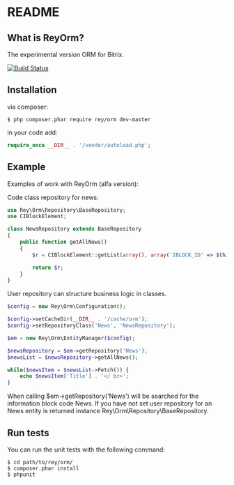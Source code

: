 README
======

What is ReyOrm?
-----------------

The experimental version ORM for Bitrix.

[![Build Status](https://travis-ci.org/Olegator8800/ReyOrm.svg?branch=master)](https://travis-ci.org/Olegator8800/ReyOrm)


Installation
------------

via composer:

    $ php composer.phar require rey/orm dev-master


in your code add:

``` php
require_once __DIR__ . '/vendor/autoload.php';
```


Example
------------

Examples of work with ReyOrm (alfa version):


Сode class repository for news:

``` php
use Rey\Orm\Repository\BaseRepository;
use CIBlockElement;

class NewsRepository extends BaseRepository
{
    public function getAllNews()
    {
        $r = CIBlockElement::getList(array(), array('IBLOCK_ID' => $this->getMetadata()->get('iblock_id')));

        return $r;
    }
}
```

User repository can structure business logic in classes.

``` php
$config = new Rey\Orm\Configuration();

$config->setCacheDir(__DIR__ . '/cache/orm');
$config->setRepositoryClass('News', 'NewsRepository');

$em = new Rey\Orm\EntityManager($config);

$newsRepository = $em->getRepository('News');
$newsList = $newsRepository->getAllNews();

while($newsItem = $newsList->Fetch()) {
    echo $newsItem['Title'] . '</ br>';
}
```

When calling $em->getRepository('News') will be searched for the information block code News.
If you have not set user repository for an News entity is returned instance Rey\Orm\Repository\BaseRepository.



Run tests
------------

You can run the unit tests with the following command:

    $ cd path/to/rey/orm/
    $ composer.phar install
    $ phpunit
